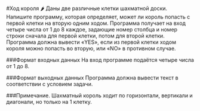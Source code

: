 #Ход короля 🌶️
Даны две различные клетки шахматной доски. Напишите программу,  которая определяет, может ли король попасть с первой клетки на вторую одним ходом. Программа получает на вход четыре числа от 1 до 8 каждое, задающие номер столбца и номер строки сначала для первой клетки, потом для второй клетки. Программа должна вывести «YES», если из первой клетки ходом короля можно попасть во вторую, или «NO» в противном случае.

###Формат входных данных
На вход программе подаётся четыре числа от 1 до 8.

###Формат выходных данных
Программа должна вывести текст в соответствии с условием задачи.

###Примечание. 
Шахматный король ходит по горизонтали, вертикали и диагонали, но только на 1 клетку.